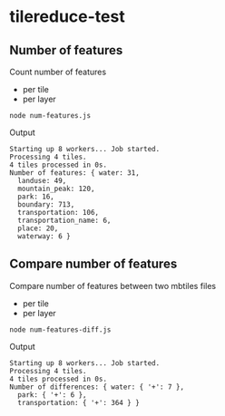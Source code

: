 # tilereduce-test

## Number of features
Count number of features
- per tile
- per layer

`node num-features.js`

Output
```
Starting up 8 workers... Job started.
Processing 4 tiles.
4 tiles processed in 0s.
Number of features: { water: 31,
  landuse: 49,
  mountain_peak: 120,
  park: 16,
  boundary: 713,
  transportation: 106,
  transportation_name: 6,
  place: 20,
  waterway: 6 }
```


## Compare number of features
Compare number of features between two mbtiles files
- per tile
- per layer

`node num-features-diff.js`

Output
```
Starting up 8 workers... Job started.
Processing 4 tiles.
4 tiles processed in 0s.
Number of differences: { water: { '+': 7 },
  park: { '+': 6 },
  transportation: { '+': 364 } }
```
